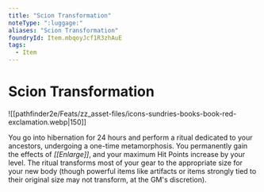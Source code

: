 ```yaml
---
title: "Scion Transformation"
noteType: ":luggage:"
aliases: "Scion Transformation"
foundryId: Item.mbqoyJcf1R3zhAuE
tags:
  - Item
---
```


# Scion Transformation
![[pathfinder2e/Feats/zz_asset-files/icons-sundries-books-book-red-exclamation.webp|150]]

You go into hibernation for 24 hours and perform a ritual dedicated to your ancestors, undergoing a one-time metamorphosis. You permanently gain the effects of _[[Enlarge]]_, and your maximum Hit Points increase by your level. The ritual transforms most of your gear to the appropriate size for your new body (though powerful items like artifacts or items strongly tied to their original size may not transform, at the GM's discretion).
